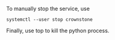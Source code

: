 To manually stop the service, use
```
systemctl --user stop crownstone
```

Finally, use top to kill the python process.